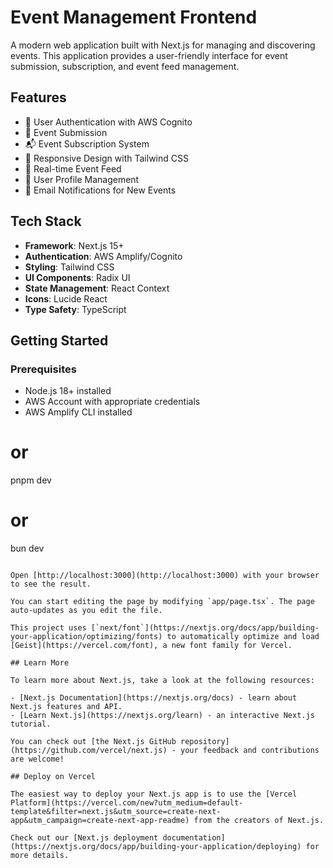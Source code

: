 # Event Management Frontend

A modern web application built with Next.js for managing and discovering events. This application provides a user-friendly interface for event submission, subscription, and event feed management.

## Features

- 🔐 User Authentication with AWS Cognito
- 📝 Event Submission
- 📬 Event Subscription System
- 📱 Responsive Design with Tailwind CSS
- 🔄 Real-time Event Feed
- 👤 User Profile Management
- 📨 Email Notifications for New Events

## Tech Stack

- **Framework**: Next.js 15+
- **Authentication**: AWS Amplify/Cognito
- **Styling**: Tailwind CSS
- **UI Components**: Radix UI
- **State Management**: React Context
- **Icons**: Lucide React
- **Type Safety**: TypeScript

## Getting Started

### Prerequisites

- Node.js 18+ installed
- AWS Account with appropriate credentials
- AWS Amplify CLI installed
# or
pnpm dev
# or
bun dev
```

Open [http://localhost:3000](http://localhost:3000) with your browser to see the result.

You can start editing the page by modifying `app/page.tsx`. The page auto-updates as you edit the file.

This project uses [`next/font`](https://nextjs.org/docs/app/building-your-application/optimizing/fonts) to automatically optimize and load [Geist](https://vercel.com/font), a new font family for Vercel.

## Learn More

To learn more about Next.js, take a look at the following resources:

- [Next.js Documentation](https://nextjs.org/docs) - learn about Next.js features and API.
- [Learn Next.js](https://nextjs.org/learn) - an interactive Next.js tutorial.

You can check out [the Next.js GitHub repository](https://github.com/vercel/next.js) - your feedback and contributions are welcome!

## Deploy on Vercel

The easiest way to deploy your Next.js app is to use the [Vercel Platform](https://vercel.com/new?utm_medium=default-template&filter=next.js&utm_source=create-next-app&utm_campaign=create-next-app-readme) from the creators of Next.js.

Check out our [Next.js deployment documentation](https://nextjs.org/docs/app/building-your-application/deploying) for more details.
